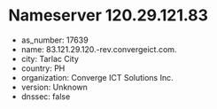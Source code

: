 # Nameserver 120.29.121.83

* as_number: 17639
* name: 83.121.29.120.-rev.convergeict.com.
* city: Tarlac City
* country: PH
* organization: Converge ICT Solutions Inc.
* version: Unknown
* dnssec: false
